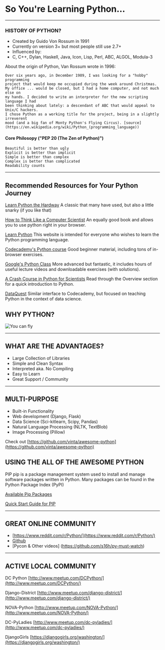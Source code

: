 # So You're Learning Python... 

***

### HISTORY OF PYTHON?

* Created by Guido Von Rossum in 1991
* Currently on version 3+ but most people still use 2.7+
* Influenced by:
* C, C++, Dylan, Haskell, Java, Icon, Lisp, Perl, ABC, ALGOL, Modula-3

About the origin of Python, Van Rossum wrote in 1996: 
    
    Over six years ago, in December 1989, I was looking for a "hobby" programming 
    project that would keep me occupied during the week around Christmas.
    My office ... would be closed, but I had a home computer, and not much else on 
    my hands. I decided to write an interpreter for the new scripting language I had
    been thinking about lately: a descendant of ABC that would appeal to Unix/C hackers. 
    I chose Python as a working title for the project, being in a slightly irreverent 
    mood (and a big fan of Monty Python's Flying Circus). [source](https://en.wikipedia.org/wiki/Python_(programming_language))

#### Core Philosopy ("PEP 20 (The Zen of Python)")

    Beautiful is better than ugly
    Explicit is better than implicit
    Simple is better than complex
    Complex is better than complicated
    Readability counts

****

## Recommended Resources for Your Python Journey

[Learn Python the Hardway](http://learnpythonthehardway.org/book/) 
A classic that many have used, but also a little snarky (if you like that)

[How to Think Like a Computer Scientist](http://interactivepython.org/runestone/static/thinkcspy/index.html)
An equally good book and allows you to use python right in your browser. 

[Learn Python](http://www.learnpython.org/)
This website is intended for everyone who wishes to learn the Python programming language.

[Codecademy's Python course](http://www.codecademy.com/en/tracks/python)
Good beginner material, including tons of in-browser exercises.

[Google's Python Class](https://developers.google.com/edu/python/)
More advanced but fantastic, it includes hours of useful lecture videos and downloadable exercises (with solutions).

[A Crash Course in Python for Scientists](http://nbviewer.ipython.org/gist/rpmuller/5920182)
Read through the Overview section for a quick introduction to Python.

[DataQuest](https://dataquest.io/)
Similar interface to Codecademy, but focused on teaching Python in the context of data science.


## WHY PYTHON?

![You can fly](https://imgs.xkcd.com/comics/python.png)

***

## WHAT ARE THE ADVANTAGES?

* Large Collection of Libraries
* Simple and Clean Syntax
* Interpreted aka. No Compiling
* Easy to Learn
* Great Support / Community

***

## MULTI-PURPOSE

* Built-in Functionality
* Web development (Django, Flask)
* Data Science (Sci-kitlearn, Scipy, Pandas)
* Natural Language Processing (NLTK, TextBlob)
* Image Processing (Pillow)

Check out [https://github.com/vinta/awesome-python](https://github.com/vinta/awesome-python)


## USING THE ALL OF THE AWESOME PYTHON

PIP
pip is a package management system used to install and manage software packages written in Python. Many packages can be found in the Python Package Index (PyPI)

[Available Pip Packages](https://pypi.python.org/pypi)

[Quick Start Guide for PIP](https://pip.pypa.io/en/latest/quickstart/)


***

## GREAT ONLINE COMMUNITY

* [https://www.reddit.com/r/Python/](https://www.reddit.com/r/Python/)
* [Github](https://github.com/trending?l=python)
* [Pycon & Other videos] (https://github.com/s16h/py-must-watch)

***

## ACTIVE LOCAL COMMUNITY

DC Python 
[http://www.meetup.com/DCPython/](http://www.meetup.com/DCPython/)

Django-District
[http://www.meetup.com/django-district/](http://www.meetup.com/django-district/)

NOVA-Python
[http://www.meetup.com/NOVA-Python/](http://www.meetup.com/NOVA-Python/)

DC-PyLadies 
[http://www.meetup.com/dc-pyladies/](http://www.meetup.com/dc-pyladies/)

DjangoGirls
[https://djangogirls.org/washington/](https://djangogirls.org/washington/)







